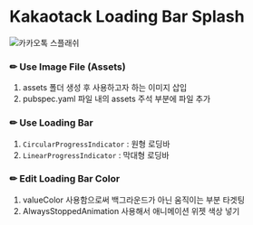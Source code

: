 # Kakaotack Loading Bar Splash

![카카오톡 스플래쉬](https://user-images.githubusercontent.com/85959639/216816259-99657596-ea6d-4a38-adab-aef8f3276d4d.gif)


### ✏ Use Image File (Assets)

1. assets 폴더 생성 후 사용하고자 하는 이미지 삽입
2. pubspec.yaml 파일 내의 assets 주석 부분에 파일 추가

### ✏ Use Loading Bar

1. `CircularProgressIndicator` : 원형 로딩바
2. `LinearProgressIndicator` : 막대형 로딩바

### ✏ Edit Loading Bar Color

1. valueColor 사용함으로써 백그라운드가 아닌 움직이는 부분 타겟팅
2. AlwaysStoppedAnimation 사용해서 애니메이션 위젯 색상 넣기
